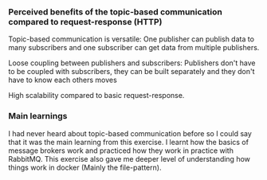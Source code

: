  ### Perceived benefits of the topic-based communication compared to request-response (HTTP)
 
 Topic-based communication is versatile: One publisher can publish data to many subscribers and one subscriber can get data from multiple publishers.
 
 Loose coupling between publishers and subscribers: Publishers don't have to be coupled with subscribers, they can be built separately and they don't have to know each others moves
 
 High scalability compared to basic request-response.

 ### Main learnings
 
 I had never heard about topic-based communication before so I could say that it was the main learning from this exercise. I learnt how the basics of message brokers work and practiced how they work in practice with RabbitMQ. This exercise also gave me deeper level of understanding how things work in docker (Mainly the file-pattern). 
 
 
